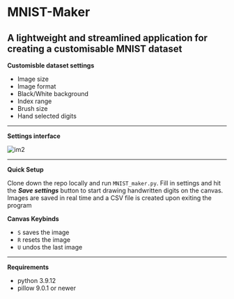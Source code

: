 # MNIST-Maker

## A lightweight and streamlined application for creating a customisable MNIST dataset

**Customisble dataset settings**

- Image size
- Image format
- Black/White background
- Index range
- Brush size
- Hand selected digits 

---

**Settings interface**

![im2](https://i.imgur.com/GyGIfn8.png)

---

**Quick Setup**

Clone down the repo locally and run <code>MNIST_maker.py</code>. Fill in settings and hit the  ***Save settings*** button to start drawing handwritten digits on the canvas. Images are saved in real time and a CSV file is created upon exiting the program

**Canvas Keybinds**  
- `S` saves the image
- `R` resets the image 
- `U` undos the last image

---

**Requirements**

- python 3.9.12
- pillow 9.0.1 or newer

